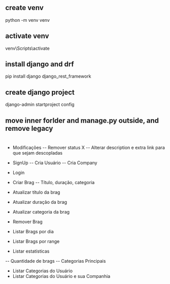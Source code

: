## create venv

python -m venv venv

## activate venv

venv\Scripts\activate

## install django and drf

pip install django django_rest_framework

## create django project

django-admin startproject config

## move inner forlder and manage.py outside, and remove legacy

#

- Modificações
  -- Remover status X
  -- Alterar description e extra link para que sejam descopladas

- SignUp
  -- Cria Usuário
  -- Cria Company

- Login

- Criar Brag
  -- Título, duração, categoria

- Atualizar título da brag
- Atualizar duração da brag
- Atualizar categoria da brag

- Remover Brag

- Listar Brags por dia
- Listar Brags por range

- Listar estatísticas

-- Quantidade de brags
-- Categorias Principais

- Listar Categorias do Usuário
- Listar Categorias do Usuário e sua Companhia
